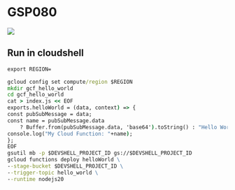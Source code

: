 # GSP080
[![](https://api.pointscounter.me/servers/img/subscribe)](https://www.youtube.com/@CloudHustlers)
## Run in cloudshell
```cmd
export REGION=
```
```cmd
gcloud config set compute/region $REGION
mkdir gcf_hello_world
cd gcf_hello_world
cat > index.js << EOF
exports.helloWorld = (data, context) => {
const pubSubMessage = data;
const name = pubSubMessage.data
    ? Buffer.from(pubSubMessage.data, 'base64').toString() : "Hello World";
console.log("My Cloud Function: "+name);
};
EOF
gsutil mb -p $DEVSHELL_PROJECT_ID gs://$DEVSHELL_PROJECT_ID
gcloud functions deploy helloWorld \
--stage-bucket $DEVSHELL_PROJECT_ID \
--trigger-topic hello_world \
--runtime nodejs20
```

